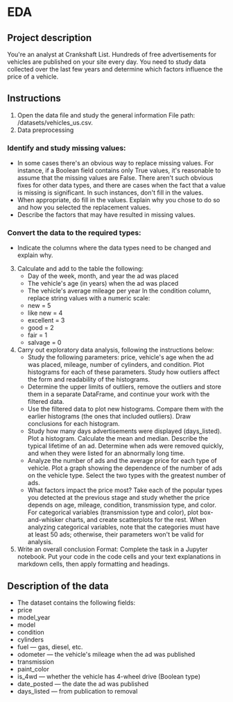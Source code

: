 # EDA

## Project description
You're an analyst at Crankshaft List. Hundreds of free advertisements for vehicles are published on your site every day. You need to study data collected over the last few years and determine which factors influence the price of a vehicle.

## Instructions
1. Open the data file and study the general information
File path: /datasets/vehicles_us.csv.
2. Data preprocessing
 ### Identify and study missing values:
  - In some cases there's an obvious way to replace missing values. For instance, if a Boolean field contains only True values, it's reasonable to assume that the missing values are False. There aren't such obvious fixes for other data types, and there are cases when the fact that a value is missing is significant. In such instances, don't fill in the values.  
  - When appropriate, do fill in the values. Explain why you chose to do so and how you selected the replacement values.
  - Describe the factors that may have resulted in missing values.

 ### Convert the data to the required types:
  - Indicate the columns where the data types need to be changed and explain why.
  
3. Calculate and add to the table the following:
   - Day of the week, month, and year the ad was placed
   - The vehicle's age (in years) when the ad was placed
   - The vehicle's average mileage per year
 In the condition column, replace string values with a numeric scale:
   - new = 5
   - like new = 4
   - excellent = 3
   - good = 2
   - fair = 1
   - salvage = 0
4. Carry out exploratory data analysis, following the instructions below:
   - Study the following parameters: price, vehicle's age when the ad was placed, mileage, number of cylinders, and condition. Plot histograms for each of these parameters. Study how outliers affect the form and readability of the histograms.
   - Determine the upper limits of outliers, remove the outliers and store them in a separate DataFrame, and continue your work with the filtered data.
   - Use the filtered data to plot new histograms. Compare them with the earlier histograms (the ones that included outliers). Draw conclusions for each histogram.
   - Study how many days advertisements were displayed (days_listed). Plot a histogram. Calculate the mean and median. Describe the typical lifetime of an ad. Determine when ads were removed quickly, and when they were listed for an abnormally long time.
   - Analyze the number of ads and the average price for each type of vehicle. Plot a graph showing the dependence of the number of ads on the vehicle type. Select the two types with the greatest number of ads.
   - What factors impact the price most? Take each of the popular types you detected at the previous stage and study whether the price depends on age, mileage, condition, transmission type, and color. For categorical variables (transmission type and color), plot box-and-whisker charts, and create scatterplots for the rest. When analyzing categorical variables, note that the categories must have at least 50 ads; otherwise, their parameters won't be valid for analysis.
5. Write an overall conclusion
Format: Complete the task in a Jupyter notebook. Put your code in the code cells and your text explanations in markdown cells, then apply formatting and headings.

## Description of the data
- The dataset contains the following fields:
- price
- model_year
- model
- condition
- cylinders
- fuel — gas, diesel, etc.
- odometer — the vehicle's mileage when the ad was published
- transmission
- paint_color
- is_4wd — whether the vehicle has 4-wheel drive (Boolean type)
- date_posted — the date the ad was published
- days_listed — from publication to removal
